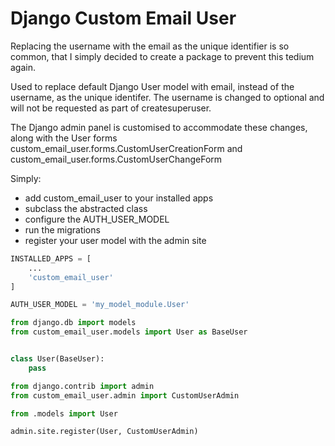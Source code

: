 # Django Custom Email User

Replacing the username with the email as the unique identifier is so common, that I simply decided to create a package to prevent this tedium again.

Used to replace default Django User model with email, instead of the username, as the unique identifer. The username is changed to optional and will not be requested as part of createsuperuser.

The Django admin panel is customised to accommodate these changes, along with the User forms custom_email_user.forms.CustomUserCreationForm and custom_email_user.forms.CustomUserChangeForm

Simply:
* add custom_email_user to your installed apps
* subclass the abstracted class 
* configure the AUTH_USER_MODEL
* run the migrations
* register your user model with the admin site

```python
INSTALLED_APPS = [
    ...
    'custom_email_user'
]

AUTH_USER_MODEL = 'my_model_module.User'
```

```python
from django.db import models
from custom_email_user.models import User as BaseUser


class User(BaseUser):
    pass
```

```python
from django.contrib import admin
from custom_email_user.admin import CustomUserAdmin

from .models import User

admin.site.register(User, CustomUserAdmin)
```
